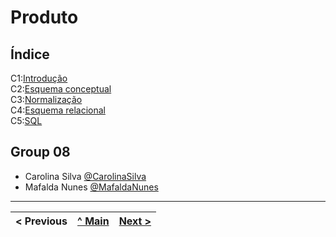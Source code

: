 # Produto

## Índice

C1:[Introdução](rebd01.md)  
C2:[Esquema conceptual](rebd02.md)  
C3:[Normalização](rebd03.md)  
C4:[Esquema relacional](rebd04.md)  
C5:[SQL](rebd05.md)  

## Group 08

* Carolina Silva [@CarolinaSilva](https://github.com/carolinalimasantosilva)
* Mafalda Nunes [@MafaldaNunes](https://github.com/Mafas-07)

---
< Previous | [^ Main](/../../) | [Next >](p01.md)
:--- | :---: | ---:
